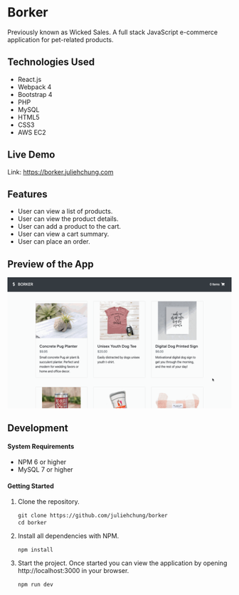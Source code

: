 # Borker

Previously known as Wicked Sales. A full stack JavaScript e-commerce application for pet-related products.

## Technologies Used

- React.js
- Webpack 4
- Bootstrap 4
- PHP
- MySQL
- HTML5
- CSS3
- AWS EC2

## Live Demo

Link: https://borker.juliehchung.com

## Features

- User can view a list of products.
- User can view the product details.
- User can add a product to the cart.
- User can view a cart summary.
- User can place an order.

## Preview of the App

![Borker](server/public/images/borker.gif)

## Development

#### System Requirements

- NPM 6 or higher
- MySQL 7 or higher

#### Getting Started

1. Clone the repository.

    ```shell
    git clone https://github.com/juliehchung/borker
    cd borker
    ```

2. Install all dependencies with NPM.

    ```shell
    npm install
    ```

3. Start the project. Once started you can view the application by opening http://localhost:3000 in your browser.

    ```shell
    npm run dev
    ```
